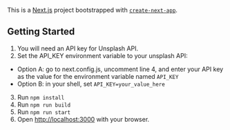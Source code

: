This is a [Next.js](https://nextjs.org/) project bootstrapped with [`create-next-app`](https://github.com/vercel/next.js/tree/canary/packages/create-next-app).

## Getting Started
1. You will need an API key for Unsplash API.
2. Set the API_KEY environment variable to your unsplash API:
  * Option A: go to next.config.js, uncomment line 4, and enter your API key as the value for the environment variable named `API_KEY`
  * Option B: in your shell, set `API_KEY=your_value_here`
3. Run `npm install`
4. Run `npm run build`
5. Run `npm run start`
6. Open [http://localhost:3000](http://localhost:3000) with your browser.

